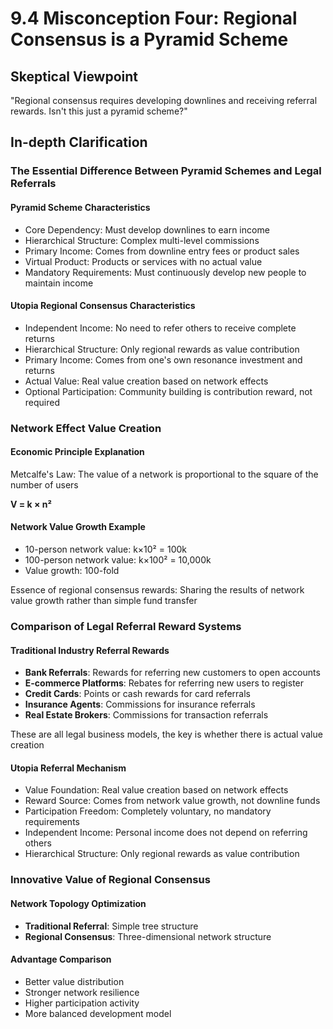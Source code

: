 # 9.4 Misconception Four: Regional Consensus is a Pyramid Scheme

## Skeptical Viewpoint
"Regional consensus requires developing downlines and receiving referral rewards. Isn't this just a pyramid scheme?"

## In-depth Clarification

### The Essential Difference Between Pyramid Schemes and Legal Referrals

#### Pyramid Scheme Characteristics
- Core Dependency: Must develop downlines to earn income
- Hierarchical Structure: Complex multi-level commissions
- Primary Income: Comes from downline entry fees or product sales
- Virtual Product: Products or services with no actual value
- Mandatory Requirements: Must continuously develop new people to maintain income

#### Utopia Regional Consensus Characteristics
- Independent Income: No need to refer others to receive complete returns
- Hierarchical Structure: Only regional rewards as value contribution
- Primary Income: Comes from one's own resonance investment and returns
- Actual Value: Real value creation based on network effects
- Optional Participation: Community building is contribution reward, not required

### Network Effect Value Creation

#### Economic Principle Explanation
Metcalfe's Law: The value of a network is proportional to the square of the number of users

**V = k × n²**

#### Network Value Growth Example
- 10-person network value: k×10² = 100k
- 100-person network value: k×100² = 10,000k
- Value growth: 100-fold

Essence of regional consensus rewards: Sharing the results of network value growth rather than simple fund transfer

### Comparison of Legal Referral Reward Systems

#### Traditional Industry Referral Rewards
- **Bank Referrals**: Rewards for referring new customers to open accounts
- **E-commerce Platforms**: Rebates for referring new users to register
- **Credit Cards**: Points or cash rewards for card referrals
- **Insurance Agents**: Commissions for insurance referrals
- **Real Estate Brokers**: Commissions for transaction referrals

These are all legal business models, the key is whether there is actual value creation

#### Utopia Referral Mechanism
- Value Foundation: Real value creation based on network effects
- Reward Source: Comes from network value growth, not downline funds
- Participation Freedom: Completely voluntary, no mandatory requirements
- Independent Income: Personal income does not depend on referring others
- Hierarchical Structure: Only regional rewards as value contribution

### Innovative Value of Regional Consensus

#### Network Topology Optimization
- **Traditional Referral**: Simple tree structure
- **Regional Consensus**: Three-dimensional network structure

#### Advantage Comparison
- Better value distribution
- Stronger network resilience
- Higher participation activity
- More balanced development model
